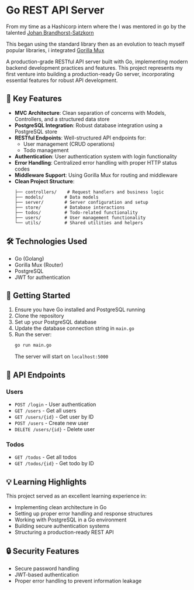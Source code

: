 # Go REST API Server

From my time as a Hashicorp intern where the I was mentored in go by the talented [Johan Brandhorst-Satzkorn](https://github.com/johanbrandhorst)

This began using the standard library then as an evolution to teach myself popular libraries, i integrated [Gorilla Mux](https://github.com/gorilla/mux)

A production-grade RESTful API server built with Go, implementing modern backend development practices and features. This project represents my first venture into building a production-ready Go server, incorporating essential features for robust API development.

## 🌟 Key Features

- **MVC Architecture**: Clean separation of concerns with Models, Controllers, and a structured data store
- **PostgreSQL Integration**: Robust database integration using a PostgreSQL store
- **RESTful Endpoints**: Well-structured API endpoints for:
  - User management (CRUD operations)
  - Todo management
- **Authentication**: User authentication system with login functionality
- **Error Handling**: Centralized error handling with proper HTTP status codes
- **Middleware Support**: Using Gorilla Mux for routing and middleware
- **Clean Project Structure**:
  ```
  ├── controllers/    # Request handlers and business logic
  ├── models/        # Data models
  ├── server/        # Server configuration and setup
  ├── store/         # Database interactions
  ├── todos/         # Todo-related functionality
  ├── users/         # User management functionality
  └── utils/         # Shared utilities and helpers
  ```

## 🛠️ Technologies Used

- Go (Golang)
- Gorilla Mux (Router)
- PostgreSQL
- JWT for authentication

## 🚀 Getting Started

1. Ensure you have Go installed and PostgreSQL running
2. Clone the repository
3. Set up your PostgreSQL database
4. Update the database connection string in `main.go`
5. Run the server:
   ```bash
   go run main.go
   ```
   The server will start on `localhost:5000`

## 📡 API Endpoints

### Users
- `POST /login` - User authentication
- `GET /users` - Get all users
- `GET /users/{id}` - Get user by ID
- `POST /users` - Create new user
- `DELETE /users/{id}` - Delete user

### Todos
- `GET /todos` - Get all todos
- `GET /todos/{id}` - Get todo by ID

## 💡 Learning Highlights

This project served as an excellent learning experience in:
- Implementing clean architecture in Go
- Setting up proper error handling and response structures
- Working with PostgreSQL in a Go environment
- Building secure authentication systems
- Structuring a production-ready REST API

## 🔒 Security Features

- Secure password handling
- JWT-based authentication
- Proper error handling to prevent information leakage
